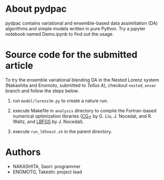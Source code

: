# About pydpac

pydpac contains variational and ensemble-based data assimiliation (DA) algorithms and simple models written in pure Python. Try a jupyter notebook named Demo.ipynb to find out the usage.

# Source code for the submitted article

To try the ensemble variational blending DA in the Nested Lorenz system (Nakashita and Enomoto, submitted to *Tellus A*), checkout `nested_envar` branch and follow the steps below. 

1. run `model/lorenz3m.py` to create a nature run.

2. execute Makefile in `analysis` directory to compile the Fortran-based numerical optimization libraries ([CG+](https://users.iems.northwestern.edu/~nocedal/CG+.html) by G. Liu, J. Nocedal, and R. Waltz, and [LBFGS](http://users.iems.northwestern.edu/~nocedal/lbfgs.html) by J. Nocedal).

3. execute `run_l05nest.sh` in the parent directory.

# Authors

* NAKASHITA, Saori: programmer
* ENOMOTO, Takeshi: project lead

 
